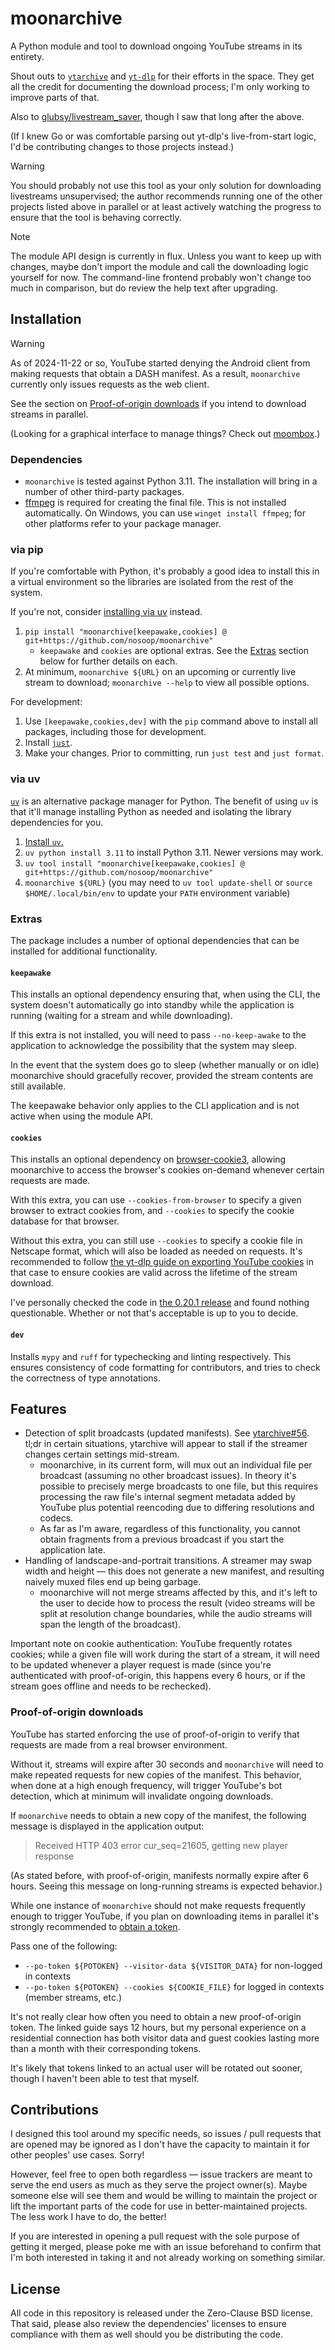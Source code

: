 # moonarchive

A Python module and tool to download ongoing YouTube streams in its entirety.

Shout outs to [`ytarchive`][] and [`yt-dlp`][] for their efforts in the space.  They get all the
credit for documenting the download process; I'm only working to improve parts of that.

Also to [glubsy/livestream_saver][], though I saw that long after the above.

(If I knew Go or was comfortable parsing out yt-dlp's live-from-start logic, I'd be contributing
changes to those projects instead.)

> [!WARNING]
> 
> You should probably not use this tool as your only solution for downloading livestreams
> unsupervised; the author recommends running one of the other projects listed above in parallel
> or at least actively watching the progress to ensure that the tool is behaving correctly.

> [!NOTE]
> 
> The module API design is currently in flux.  Unless you want to keep up with changes, maybe
> don't import the module and call the downloading logic yourself for now.  The command-line
> frontend probably won't change too much in comparison, but do review the help text after
> upgrading.

[`ytarchive`]: https://github.com/Kethsar/ytarchive
[`yt-dlp`]: https://github.com/yt-dlp/yt-dlp
[glubsy/livestream_saver]: https://github.com/glubsy/livestream_saver

## Installation

> [!WARNING]
> As of 2024-11-22 or so, YouTube started denying the Android client from making requests that
> obtain a DASH manifest.  As a result, `moonarchive` currently only issues requests as the web
> client.
> 
> See the section on [Proof-of-origin downloads](#proof-of-origin-downloads) if you intend to
> download streams in parallel.

(Looking for a graphical interface to manage things?  Check out [moombox][].)

[moombox]: https://github.com/nosoop/moombox

### Dependencies

- `moonarchive` is tested against Python 3.11.  The installation will bring in a number of other
third-party packages.
- [ffmpeg][] is required for creating the final file.  This is not installed automatically.
On Windows, you can use `winget install ffmpeg`; for other platforms refer to your package
manager.

[ffmpeg]: https://ffmpeg.org/download.html

### via pip

If you're comfortable with Python, it's probably a good idea to install this in a virtual
environment so the libraries are isolated from the rest of the system.

If you're not, consider [installing via uv](#via-uv) instead.

1. `pip install "moonarchive[keepawake,cookies] @ git+https://github.com/nosoop/moonarchive"`
    - `keepawake` and `cookies` are optional extras.  See the [Extras](#extras) section below
    for further details on each.
2. At minimum, `moonarchive ${URL}` on an upcoming or currently live stream to download;
`moonarchive --help` to view all possible options.

For development:

1. Use `[keepawake,cookies,dev]` with the `pip` command above to install all packages, including
those for development.
2. Install [`just`](https://github.com/casey/just).
3. Make your changes.  Prior to committing, run `just test` and `just format`.

### via uv

[`uv`][] is an alternative package manager for Python.  The benefit of using `uv` is that it'll
manage installing Python as needed and isolating the library dependencies for you.

1. [Install `uv`.](https://docs.astral.sh/uv/getting-started/installation/)
2. `uv python install 3.11` to install Python 3.11.  Newer versions may work.
3. `uv tool install "moonarchive[keepawake,cookies] @ git+https://github.com/nosoop/moonarchive"`
4. `moonarchive ${URL}` (you may need to `uv tool update-shell` or `source $HOME/.local/bin/env`
to update your `PATH` environment variable)

[`uv`]: https://docs.astral.sh/uv/

### Extras

The package includes a number of optional dependencies that can be installed for additional
functionality.

#### `keepawake`

This installs an optional dependency ensuring that, when using the CLI, the system doesn't
automatically go into standby while the application is running (waiting for a stream and while
downloading).

If this extra is not installed, you will need to pass `--no-keep-awake` to the application to
acknowledge the possibility that the system may sleep.

In the event that the system does go to sleep (whether manually or on idle) moonarchive should
gracefully recover, provided the stream contents are still available.

The keepawake behavior only applies to the CLI application and is not active when using the
module API.

#### `cookies`

This installs an optional dependency on [browser-cookie3][], allowing moonarchive to access the
browser's cookies on-demand whenever certain requests are made.

With this extra, you can use `--cookies-from-browser` to specify a given browser to extract
cookies from, and `--cookies` to specify the cookie database for that browser.

Without this extra, you can still use `--cookies` to specify a cookie file in Netscape format,
which will also be loaded as needed on requests.  It's recommended to follow
[the yt-dlp guide on exporting YouTube cookies][yt-dlp cookies] in that case to ensure cookies
are valid across the lifetime of the stream download.

I've personally checked the code in [the 0.20.1 release][audited bc3] and found nothing
questionable.  Whether or not that's acceptable is up to you to decide.

[browser-cookie3]: https://pypi.org/project/browser-cookie3
[audited bc3]: https://github.com/borisbabic/browser_cookie3/commit/03895797e48dd107806db171d8392c562151807d
[yt-dlp cookies]: https://github.com/yt-dlp/yt-dlp/wiki/Extractors#exporting-youtube-cookies

#### `dev`

Installs `mypy` and `ruff` for typechecking and linting respectively.  This ensures
consistency of code formatting for contributors, and tries to check the correctness of type
annotations.

## Features

- Detection of split broadcasts (updated manifests).  See [ytarchive#56][].  tl;dr in certain
situations, ytarchive will appear to stall if the streamer changes certain settings mid-stream.
    - moonarchive, in its current form, will mux out an individual file per broadcast (assuming
    no other broadcast issues).  In theory it's possible to precisely merge broadcasts to one
    file, but this requires processing the raw file's internal segment metadata added by YouTube
    plus potential reencoding due to differing resolutions and codecs.
    - As far as I'm aware, regardless of this functionality, you cannot obtain fragments from a
    previous broadcast if you start the application late.
- Handling of landscape-and-portrait transitions.  A streamer may swap width and height &mdash;
this does not generate a new manifest, and resulting naively muxed files end up being garbage.
    - moonarchive will not merge streams affected by this, and it's left to the user to decide
    how to process the result (video streams will be split at resolution change boundaries,
    while the audio streams will span the length of the broadcast).

Important note on cookie authentication:  YouTube frequently rotates cookies; while a given file
will work during the start of a stream, it will need to be updated whenever a player request is
made (since you're authenticated with proof-of-origin, this happens every 6 hours, or if the
stream goes offline and needs to be rechecked).

[ytarchive#56]: https://github.com/Kethsar/ytarchive/issues/56

### Proof-of-origin downloads

YouTube has started enforcing the use of proof-of-origin to verify that requests are made from a
real browser environment.

Without it, streams will expire after 30 seconds and `moonarchive` will need to make repeated
requests for new copies of the manifest.  This behavior, when done at a high enough frequency,
will trigger YouTube's bot detection, which at minimum will invalidate ongoing downloads.

If `moonarchive` needs to obtain a new copy of the manifest, the following message is displayed
in the application output:

> Received HTTP 403 error cur_seq=21605, getting new player response

(As stated before, with proof-of-origin, manifests normally expire after 6 hours.  Seeing this
message on long-running streams is expected behavior.)

While one instance of `moonarchive` should not make requests frequently enough to trigger
YouTube, if you plan on downloading items in parallel it's strongly recommended to
[obtain a token][].

Pass one of the following:

- `--po-token ${POTOKEN} --visitor-data ${VISITOR_DATA}` for non-logged in contexts
- `--po-token ${POTOKEN} --cookies ${COOKIE_FILE}` for logged in contexts (member streams, etc.)

It's not really clear how often you need to obtain a new proof-of-origin token.  The linked
guide says 12 hours, but my personal experience on a residential connection has both visitor
data and guest cookies lasting more than a month with their corresponding tokens.

It's likely that tokens linked to an actual user will be rotated out sooner, though I haven't
been able to test that myself.

[obtain a token]: https://github.com/yt-dlp/yt-dlp/wiki/PO-Token-Guide

## Contributions

I designed this tool around my specific needs, so issues / pull requests that are opened may
be ignored as I don't have the capacity to maintain it for other peoples' use cases.  Sorry!

However, feel free to open both regardless &mdash; issue trackers are meant to serve the
end users as much as they serve the project owner(s).  Maybe someone else will see them and
would be willing to maintain the project or lift the important parts of the code for use in
better-maintained projects.  The less work I have to do, the better!

If you are interested in opening a pull request with the sole purpose of getting it merged,
please poke me with an issue beforehand to confirm that I'm both interested in taking it and
not already working on something similar.

## License

All code in this repository is released under the Zero-Clause BSD license.  That said, please
also review the dependencies' licenses to ensure compliance with them as well should you be
distributing the code.
